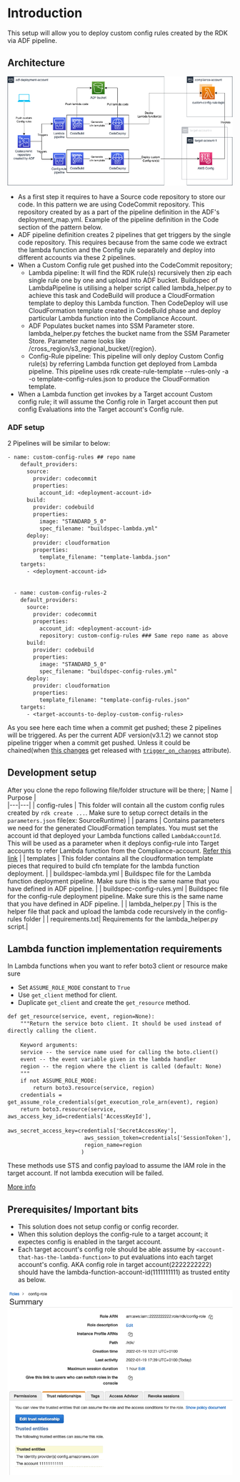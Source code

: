 # Introduction
This setup will allow you to deploy custom config rules created by the RDK via ADF pipeline. 

## Architecture
![Architecture](./meta/custom-configs.png)
* As a first step it requires to have a Source code repository to store our code. In this pattern we are using CodeCommit repository. This repository created by as a part of the pipeline definition in the ADF's deployment_map.yml. Example of the pipeline definition in the Code section of the pattern below.
* ADF pipeline definition creates 2 pipelines that get triggers by the single code repository. This requires because from the same code we extract the lambda function and the Config rule separately and deploy into different accounts via these 2 pipelines. 
* When a Custom Config rule get pushed into the CodeCommit repository; 
    - Lambda pipeline: It will find the RDK rule(s) recursively then zip each single rule one by one and upload into ADF bucket. Buildspec of LambdaPipeline is utilising a helper script called lambda_helper.py to achieve this task and CodeBuild will produce a CloudFormation template to deploy this Lambda function. Then CodeDeploy will use CloudFormation template created in CodeBuild phase and deploy particular Lambda function into the Compliance Account.
    - ADF Populates bucket names into SSM Parameter store. lambda_helper.py fetches the bucket name from the SSM Parameter Store. Parameter name looks like /cross_region/s3_regional_bucket/{region}.
    - Config-Rule pipeline: This pipeline will only deploy Custom Config rule(s) by referring Lambda function get deployed from Lambda pipeline. This pipeline uses rdk create-rule-template --rules-only -a  -o template-config-rules.json to produce the CloudFormation template.
* When a Lambda function get invokes by a Target account Custom config rule; it will assume the Config role in Target account then put config Evaluations into the Target account's Config rule.
### ADF setup
2 Pipelines will be similar to below:

```
- name: custom-config-rules ## repo name
    default_providers:
      source:
        provider: codecommit
        properties:
          account_id: <deployment-account-id>
      build:
        provider: codebuild
        properties:
          image: "STANDARD_5_0"
          spec_filename: "buildspec-lambda.yml"
      deploy:
        provider: cloudformation
        properties:
          template_filename: "template-lambda.json"
    targets:  
      - <deployment-account-id>

      
  - name: custom-config-rules-2
    default_providers:
      source:
        provider: codecommit
        properties:
          account_id: <deployment-account-id>
          repository: custom-config-rules ### Same repo name as above
      build:
        provider: codebuild
        properties:
          image: "STANDARD_5_0"
          spec_filename: "buildspec-config-rules.yml"
      deploy:
        provider: cloudformation
        properties:
          template_filename: "template-config-rules.json"
    targets:  
      - <target-accounts-to-deploy-custom-config-rules> 
```
As you see here each time when a commit get pushed; these 2 pipelines will be triggered. As per the current ADF version(v3.1.2) we cannot stop pipeline trigger when a commit get pushed. Unless it could be chained(when [this changes](https://github.com/awslabs/aws-deployment-framework/pull/357) get released with [`trigger_on_changes`](https://github.com/awslabs/aws-deployment-framework/blob/master/docs/providers-guide.md#codecommit) attribute).


## Development setup
After you clone the repo following file/folder structure will be there;
| Name  | Purpose  |   
|---|---|
| config-rules  | This folder will contain all the custom config rules created by `rdk create ...`. Make sure to setup correct details in the `parameters.json` file(ex: SourceRuntime) |
| params  | Contains parameters we need for the generated CloudFormation templates. You must set the account id that deployed your Lambda functions called `LambdaAccountId`. This will be used as a parameter when it deploys config-rule into Target accounts to refer Lambda function from the Compliance-account. [Refer this link](https://github.com/awslabs/aws-deployment-framework/blob/master/docs/user-guide.md#cloudformation-parameters-and-tagging)  |
| templates  | This folder contains all the cloudformation template pieces that required to build cfn template for the lambda function deployment.  |
| buildspec-lambda.yml | Buildspec file for the Lambda function deployment pipeline. Make sure this is the same name that you have defined in ADF pipeline. |
| buildspec-config-rules.yml | Buildspec file for the config-rule deployment pipeline. Make sure this is the same name that you have defined in ADF pipeline. |
| lambda_helper.py | This is the helper file that pack and upload the lambda code recursively in the config-rules folder |
| requirements.txt| Requirements for the lambda_helper.py script.|

## Lambda function implementation requirements
In Lambda functions when you want to refer boto3 client or resource make sure 
- Set `ASSUME_ROLE_MODE` constant to `True`
- Use `get_client` method for client.
- Duplicate `get_client` and create the `get_resource` method. 

```
def get_resource(service, event, region=None):
    """Return the service boto client. It should be used instead of directly calling the client.

    Keyword arguments:
    service -- the service name used for calling the boto.client()
    event -- the event variable given in the lambda handler
    region -- the region where the client is called (default: None)
    """
    if not ASSUME_ROLE_MODE:
        return boto3.resource(service, region)
    credentials = get_assume_role_credentials(get_execution_role_arn(event), region)
    return boto3.resource(service, aws_access_key_id=credentials['AccessKeyId'],
                        aws_secret_access_key=credentials['SecretAccessKey'],
                        aws_session_token=credentials['SessionToken'],
                        region_name=region
                       )
```
These methods use STS and config payload to assume the IAM role in the target account. If not lambda execution will be failed.


[More info](https://aws.amazon.com/blogs/mt/aws-config-rdk-multi-account-and-multi-region-deployment/)

## Prerequisites/ Important bits
- This solution does not setup config or config recorder.
- When this solution deploys the config-rule to a target account; it expectes config is enabled in the target account.
- Each target account's config role should be able assume by `<account-that-has-the-lambda-function>` to put evaluations into each target account's config. AKA config role in target account(2222222222) should have the lambda-function-account-id(1111111111) as trusted entity as below. 

![Trusted entiry](./meta/lambda-account-id-trusted-entiry.png)
